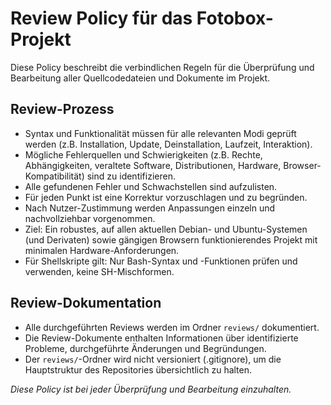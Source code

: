 # Review Policy für das Fotobox-Projekt

Diese Policy beschreibt die verbindlichen Regeln für die Überprüfung und Bearbeitung aller Quellcodedateien und Dokumente im Projekt.

## Review-Prozess

* Syntax und Funktionalität müssen für alle relevanten Modi geprüft werden (z.B. Installation, Update, Deinstallation, Laufzeit, Interaktion).
* Mögliche Fehlerquellen und Schwierigkeiten (z.B. Rechte, Abhängigkeiten, veraltete Software, Distributionen, Hardware, Browser-Kompatibilität) sind zu identifizieren.
* Alle gefundenen Fehler und Schwachstellen sind aufzulisten.
* Für jeden Punkt ist eine Korrektur vorzuschlagen und zu begründen.
* Nach Nutzer-Zustimmung werden Anpassungen einzeln und nachvollziehbar vorgenommen.
* Ziel: Ein robustes, auf allen aktuellen Debian- und Ubuntu-Systemen (und Derivaten) sowie gängigen Browsern funktionierendes Projekt mit minimalen Hardware-Anforderungen.
* Für Shellskripte gilt: Nur Bash-Syntax und -Funktionen prüfen und verwenden, keine SH-Mischformen.

## Review-Dokumentation

* Alle durchgeführten Reviews werden im Ordner `reviews/` dokumentiert.
* Die Review-Dokumente enthalten Informationen über identifizierte Probleme, durchgeführte Änderungen und Begründungen.
* Der `reviews/`-Ordner wird nicht versioniert (.gitignore), um die Hauptstruktur des Repositories übersichtlich zu halten.

*Diese Policy ist bei jeder Überprüfung und Bearbeitung einzuhalten.*
